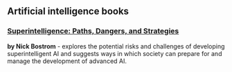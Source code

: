 ## Artificial intelligence books

### [Superintelligence: Paths, Dangers, and Strategies](/alexano/artificial-intelligence/superintelligence-paths-dangers-and-strategies.html) 
**by Nick Bostrom** - explores the potential risks and challenges of developing superintelligent AI and suggests ways in which society can prepare for and manage the development of advanced AI.
